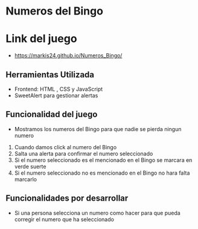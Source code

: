 # Numeros del Bingo

# Link del juego 

- https://markis24.github.io/Numeros_Bingo/

## Herramientas Utilizada

- Frontend: HTML , CSS y JavaScript
- SweetAlert para gestionar alertas

## Funcionalidad del juego

* Mostramos los numeros del Bingo para que nadie se pierda ningun numero

1. Cuando damos click al numero del Bingo 
2. Salta una alerta para confirmar el numero seleccionado
3. Si el numero seleccionado es el mencionado en el Bingo se marcara en verde suerte
4. Si el numero seleccionado no es mencionado en el Bingo no hara falta marcarlo

## Funcionalidades por desarrollar 

* Si una persona selecciona un numero como hacer para que pueda corregir el numero que ha seleccionado

